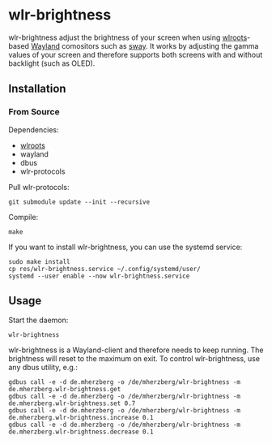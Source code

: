 # wlr-brightness

wlr-brightness adjust the brightness of your screen when using
[wlroots](https://github.com/swaywm/wlroots/)-based
[Wayland](https://wayland.freedesktop.org/) comositors such as
[sway](https://github.com/swaywm/sway/). It works by adjusting the gamma values
of your screen and therefore supports both screens with and without backlight
(such as OLED).

## Installation

### From Source

Dependencies:

* [wlroots](https://github.com/swaywm/wlroots)
* wayland
* dbus
* wlr-protocols

Pull wlr-protocols:

    git submodule update --init --recursive

Compile:

    make
    
If you want to install wlr-brightness, you can use the systemd service:

    sudo make install
    cp res/wlr-brightness.service ~/.config/systemd/user/
    systemd --user enable --now wlr-brightness.service

## Usage

Start the daemon:

    wlr-brightness

wlr-brightness is a Wayland-client and therefore needs to keep running. The
brightness will reset to the maximum on exit. To control wlr-brightness, use any
dbus utility, e.g.:

    gdbus call -e -d de.mherzberg -o /de/mherzberg/wlr-brightness -m de.mherzberg.wlr-brightness.get
    gdbus call -e -d de.mherzberg -o /de/mherzberg/wlr-brightness -m de.mherzberg.wlr-brightness.set 0.7
    gdbus call -e -d de.mherzberg -o /de/mherzberg/wlr-brightness -m de.mherzberg.wlr-brightness.increase 0.1
    gdbus call -e -d de.mherzberg -o /de/mherzberg/wlr-brightness -m de.mherzberg.wlr-brightness.decrease 0.1